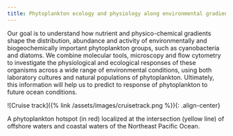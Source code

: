 ```yaml
---
title: Phytoplankton ecology and physiology along environmental gradients
---
```

Our goal is to understand how nutrient and physico-chemical gradients shape the distribution, abundance and activity of environmentally and biogeochemically important phytoplankton groups, such as cyanobacteria and diatoms. We combine molecular tools, microscopy and flow cytometry to investigate the physiological and ecological responses of these organisms across a wide range of environmental conditions, using both laboratory cultures and natural populations of phytoplankton. Ultimately, this information will help us to predict to response of phytoplankton to future ocean conditions.

![Cruise track]({% link /assets/images/cruisetrack.png %}){: .align-center}
<figcaption>A phytoplankton hotspot (in red) localized at the intersection (yellow line) of offshore waters and coastal waters of the Northeast Pacific Ocean.</figcaption>

